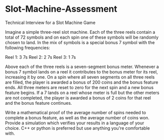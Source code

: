 # Slot-Machine-Assessment
Technical Interview for a Slot Machine Game

Imagine a simple three-reel slot machine. Each of the three reels contain a total of 72 symbols
and on each spin one of these symbols will be randomly chosen to land. In the mix of symbols is
a special bonus 7 symbol with the following frequencies:

Reel 1: 3 7s
Reel 2: 2 7s
Reel 3: 1 7s

Above each of the three reels is a seven-segment bonus meter. Whenever a bonus 7 symbol
lands on a reel it contributes to the bonus meter for its reel, increasing it by one. On a spin
where all seven segments on all three reels are filled, the player is awarded a bonus of 200 coins
and the bonus feature ends. All three meters are reset to zero for the next spin and a new
bonus feature begins. If a 7 lands on a reel whose meter is full but the other meters are not
completed, the player is awarded a bonus of 2 coins for that reel and the bonus feature
continues.

Write a mathematical proof of the average number of spins needed to complete a bonus
feature, as well as the average number of coins won. Provide a simulation which verifies your
results in a language of your choice. C++ or python is preferred but use anything you're
comfortable with.
